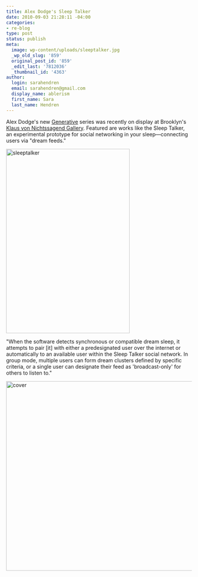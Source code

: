 ```yaml
---
title: Alex Dodge's Sleep Talker
date: 2010-09-03 21:28:11 -04:00
categories:
- re-blog
type: post
status: publish
meta:
  image: wp-content/uploads/sleeptalker.jpg
  _wp_old_slug: '859'
  original_post_id: '859'
  _edit_last: '7812036'
  _thumbnail_id: '4363'
author:
  login: sarahendren
  email: sarahendren@gmail.com
  display_name: ablerism
  first_name: Sara
  last_name: Hendren
---
```


<p>Alex Dodge's new <a href="http://www.alexdodge.com/index.php">Generative</a> series was recently on display at Brooklyn's <a href="http://www.klausgallery.com/exhibitions/2010/alex-dodge/">Klaus von Nichtssagend Gallery</a>. Featured are works like the Sleep Talker, an experimental prototype for social networking in your sleep—connecting users via "dream feeds."</p>
<p><a href="http://ablersite.files.wordpress.com/2010/09/sleeptalker.jpg"><img class="alignnone size-full wp-image-4363" alt="sleeptalker" src="{{ site.baseurl }}/uploads/sleeptalker.jpg" width="335" height="500" /></a></p>
<p>"When the software detects synchronous or compatible dream sleep, it attempts to pair [it] with either a predesignated user over the internet or automatically to an available user within the Sleep Talker social network. In group mode, multiple users can form dream clusters defined by specific criteria, or a single user can designate their feed as 'broadcast-only' for others to listen to."</p>
<p><a href="http://ablersite.files.wordpress.com/2010/09/cover.jpg"><img class="alignnone size-full wp-image-4365" alt="cover" src="{{ site.baseurl }}/uploads/cover.jpg" width="610" height="514" /></a></p>
